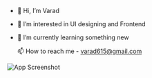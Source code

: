 
- 👋 Hi, I’m Varad
- 👀 I’m interested in UI designing and Frontend
- 🌱 I’m currently learning something new

  📫 How to reach me - varad615@gmail.com


![App Screenshot](https://github-readme-streak-stats.herokuapp.com?user=varad615&theme=dark&hide_border=true)


